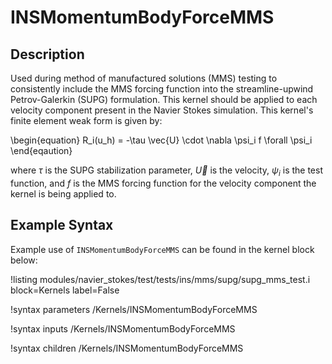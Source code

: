 # INSMomentumBodyForceMMS

## Description

Used during method of manufactured solutions (MMS) testing to consistently
include the MMS forcing function into the streamline-upwind Petrov-Galerkin
(SUPG) formulation. This kernel should be applied to each velocity component
present in the Navier Stokes simulation. This kernel's finite element weak form
is given by:

\begin{equation}
R_i(u_h) = -\tau \vec{U} \cdot \nabla \psi_i f \forall \psi_i
\end{eqaution}

where $\tau$ is the SUPG stabilization parameter, $\vec{U}$ is the velocity,
$\psi_i$ is the test function, and $f$ is the MMS forcing function for the
velocity component the kernel is being applied to.

## Example Syntax

Example use of `INSMomentumBodyForceMMS` can be found in the kernel block below:

!listing modules/navier_stokes/test/tests/ins/mms/supg/supg_mms_test.i block=Kernels label=False

!syntax parameters /Kernels/INSMomentumBodyForceMMS

!syntax inputs /Kernels/INSMomentumBodyForceMMS

!syntax children /Kernels/INSMomentumBodyForceMMS
